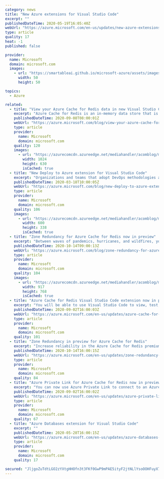 ```yaml
---
category: news
title: "New Azure extensions for Visual Studio Code"
excerpt: ""
publishedDateTime: 2020-05-19T16:05:40Z
webUrl: "https://azure.microsoft.com/en-us/updates/new-azure-extensions-for-visual-studio-code/"
type: article
quality: 17
heat: -1
published: false

provider:
  name: Microsoft
  domain: microsoft.com
  images:
    - url: "https://smartableai.github.io/microsoft-azure/assets/images/organizations/microsoft.com-50x50.jpg"
      width: 50
      height: 50

topics:
  - Azure

related:
  - title: "View your Azure Cache for Redis data in new Visual Studio Code extension"
    excerpt: "Azure Cache for Redis is an in-memory data store that is used to power fast, scalable applications. Now in preview, you can access all the caches under your Azure subscriptions and view their data with the new Azure Cache for Redis Visual Studio Code extension."
    publishedDateTime: 2020-09-08T08:00:01Z
    webUrl: "https://azure.microsoft.com/blog/view-your-azure-cache-for-redis-data-in-new-visual-studio-code-extension/"
    type: article
    provider:
      name: Microsoft
      domain: microsoft.com
    quality: 120
    images:
      - url: "https://azurecomcdn.azureedge.net/mediahandler/acomblog/media/Default/blog/96dd25a6-f623-45bd-8863-ac0049eaea9d.jpg"
        width: 1024
        height: 630
        isCached: true
  - title: "New Deploy to Azure extension for Visual Studio Code"
    excerpt: "Organizations and teams that adopt DevOps methodologies are consistently seeing improvements in their ability to deliver high-quality code, with faster release cycles, and ultimately achieve higher levels of satisfaction for their own customers, whether they’re internal or external. "
    publishedDateTime: 2020-03-18T10:00:05Z
    webUrl: "https://azure.microsoft.com/blog/new-deploy-to-azure-extension-for-visual-studio-code/"
    type: article
    provider:
      name: Microsoft
      domain: microsoft.com
    quality: 106
    images:
      - url: "https://azurecomcdn.azureedge.net/mediahandler/acomblog/media/Default/blog/8fd83624-c140-4bcc-9bbb-b48b7cfd44cf.gif"
        width: 600
        height: 338
        isCached: true
  - title: "Zone Redundancy for Azure Cache for Redis now in preview"
    excerpt: "Between waves of pandemics, hurricanes, and wildfires, you don’t need cloud infrastructure adding to your list of worries this year. Fortunately, there has never been a better time to ensure your Azure deployments stay resilient. Availability Zones in particular are one of the best ways to mitigate risks"
    publishedDateTime: 2020-10-14T09:00:13Z
    webUrl: "https://azure.microsoft.com/blog/zone-redundancy-for-azure-cache-for-redis-now-in-preview/"
    type: article
    provider:
      name: Microsoft
      domain: microsoft.com
    quality: 104
    images:
      - url: "https://azurecomcdn.azureedge.net/mediahandler/acomblog/media/Default/blog/9ff6c903-f462-454d-9738-a08e39a4549d.png"
        width: 917
        height: 768
        isCached: true
  - title: "Azure Cache for Redis Visual Studio Code extension now in preview"
    excerpt: "You will be able to use Visual Studio Code to view, test, and debug your caches in one streamlined experience. This extension enhances ease of development by eliminating the need to manually track connection and access keys to connect to your caches."
    publishedDateTime: 2020-09-02T16:00:03Z
    webUrl: "https://azure.microsoft.com/en-us/updates/azure-cache-for-redis-visual-studio-code-extension-now-in-preview-2/"
    type: article
    provider:
      name: Microsoft
      domain: microsoft.com
    quality: 101
  - title: "Zone Redundancy in preview for Azure Cache for Redis"
    excerpt: "Increase reliability in the Azure Cache for Redis premium tier even further with up to four nodes for redundancy; a primary and three replicas that can be distributed across multiple availability zones. This setup protects you against a datacenter-level outage, increasing availability up to a 99.95 percent"
    publishedDateTime: 2020-10-14T16:00:15Z
    webUrl: "https://azure.microsoft.com/en-us/updates/zone-redundancy-in-preview-for-azure-cache-for-redis/"
    type: article
    provider:
      name: Microsoft
      domain: microsoft.com
    quality: 84
  - title: "Azure Private Link for Azure Cache for Redis now in preview"
    excerpt: "You can now use Azure Private Link to connect to an Azure Cache for Redis instance from your virtual network via a private endpoint, which is assigned a private IP address in a subnet within the virtual network."
    publishedDateTime: 2020-09-02T16:00:02Z
    webUrl: "https://azure.microsoft.com/en-us/updates/azure-private-link-for-azure-cache-for-redis-now-in-preview/"
    type: article
    provider:
      name: Microsoft
      domain: microsoft.com
    quality: 67
  - title: "Azure Databases extension for Visual Studio Code"
    excerpt: ""
    publishedDateTime: 2020-05-28T16:00:15Z
    webUrl: "https://azure.microsoft.com/en-us/updates/azure-databases-extension-for-visual-studio-code/"
    type: article
    provider:
      name: Microsoft
      domain: microsoft.com
    quality: 17

secured: "JljgoZuTdtLGO2zYXtgHHOfn3t3FKf0GwP9mPAE5ityF2jtNLlYsoOOHFuyX7Vqsvtrw3QjvPRLT4nYJEXcMB5oTDaIb52EZzG5N26YWbZWPRkAHDtqLUd2oXn9ycsyG2Z7mxkyS/56F9cEYM1ov9SK7HTI+sfxyNuc+TbaXn4imSXgaQ53JHJys7nzYNYFmxW8sqXeGcHfs1vJBlgYY8KoxvpEbri3L5dfj0hu5CSCejAm56iDvwsOoH7SXwRvtHmpFbmuJRc3cqcwi8ZWKUBoLFc/uNsk/51Wq9/6SaBWt9HVGQOvb94/EJwrg70XyL3DCdi2dYff2o9tdVCJncg==;9D6bcpAKnXDngNiLq/xdEA=="
---
```



